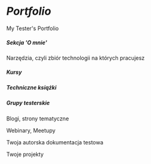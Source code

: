 # *Portfolio*
My Tester's Portfolio

##### Sekcja 'O mnie'

Narzędzia, czyli zbiór technologii na których pracujesz

##### Kursy

##### Techniczne książki

##### Grupy testerskie

Blogi, strony tematyczne

Webinary, Meetupy

Twoja autorska dokumentacja testowa

Twoje projekty
